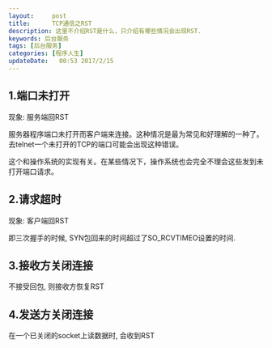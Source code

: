 ```yaml
---
layout:     post
title:      TCP通信之RST
description: 这里不介绍RST是什么，只介绍有哪些情况会出现RST.    
keywords: 后台服务
tags: [后台服务]
categories: [程序人生]
updateDate:   00:53 2017/2/15
---
```


## 1.端口未打开   

现象: 服务端回RST   

服务器程序端口未打开而客户端来连接。这种情况是最为常见和好理解的一种了。 去telnet一个未打开的TCP的端口可能会出现这种错误。  

这个和操作系统的实现有关。在某些情况下，操作系统也会完全不理会这些发到未打开端口请求。  

## 2.请求超时  

现象: 客户端回RST  

即三次握手的时候, SYN包回来的时间超过了SO_RCVTIMEO设置的时间.  


## 3.接收方关闭连接  

不接受回包, 则接收方恢复RST  

## 4.发送方关闭连接  

在一个已关闭的socket上读数据时, 会收到RST  
 
